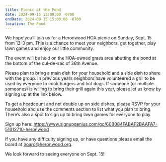 ```yaml
---
title: Picnic at the Pond
date: 2024-09-15 12:00:00 -0700
endDate: 2024-09-15 15:00:00 -0700
location: The Pond
---
```


We hope you’ll join us for a Heronwood HOA picnic on Sunday, Sept. 15 from 12-3 pm. This is a chance to meet your neighbors, get together, play lawn games and enjoy our little community.

The event will be held on the HOA-owned grass area abutting the pond at the bottom of the cul-de-sac of 36th Avenue.

Please plan to bring a main dish for your household and a side dish to share with the group. In previous years neighbors have volunteered a grill to be used by everyone to cook burgers and hot dogs. If someone (or multiple someones) is willing to bring their grill again this year, please let us know by signing up at the link below.

To get a headcount and not double up on side dishes, please RSVP for your household and use the comments section to list what you plan to bring. There’s also a spot to sign up to bring lawn games for everyone to play.

Sign up here: https://www.signupgenius.com/go/60B084FABAF2BAAFA7-51012710-heronwood

If you have any difficulty signing up, or have questions please email the board at board@heronwood.org.

We look forward to seeing everyone on Sept. 15!
